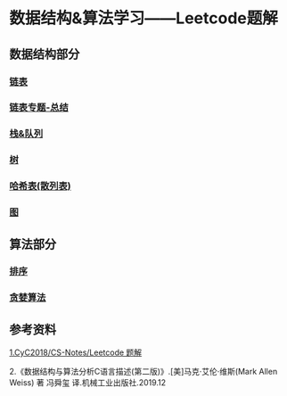 # 数据结构&算法学习——Leetcode题解

## 数据结构部分

### [链表](https://github.com/nuclear30/LearnDataStructureAndLeetcode/blob/master/Leetcode-LinkList.md)

### [链表专题-总结](https://github.com/nuclear30/LearnDataStructureAndLeetcode/blob/master/Leetcode-LinkList-summary.md)

### [栈&队列](https://github.com/nuclear30/LearnDataStructureAndLeetcode/blob/master/Leetcode-Stack-and-Queue.md)

### [树](https://github.com/nuclear30/LearnDataStructureAndLeetcode/blob/master/Leetcode-Tree.md) 

### [哈希表(散列表)](https://github.com/nuclear30/LearnDataStructureAndLeetcode/blob/master/Leetcode-hash-table.md)

### [图](https://github.com/nuclear30/LearnDataStructureAndLeetcode/blob/master/Leetcode-Graph.md)

## 算法部分

### [排序](https://github.com/nuclear30/LearnDataStructureAndLeetcode/blob/master/Leetcode-Sort.md)

### [贪婪算法](https://github.com/nuclear30/LearnDataStructureAndLeetcode/blob/master/Leetcode-greedy-algorithm.md)

## 参考资料

[1.CyC2018/CS-Notes/Leetcode 题解](https://github.com/CyC2018/CS-Notes/blob/master/notes/Leetcode%20%E9%A2%98%E8%A7%A3%20-%20%E7%9B%AE%E5%BD%95.md)

2.《数据结构与算法分析C语言描述(第二版)》.[美]马克·艾伦·维斯(Mark Allen Weiss) 著 冯舜玺 译.机械工业出版社.2019.12
